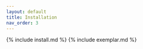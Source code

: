 ```yaml
---
layout: default
title: Installation
nav_order: 3
---
```


{% include install.md %}
{% include exemplar.md %}
